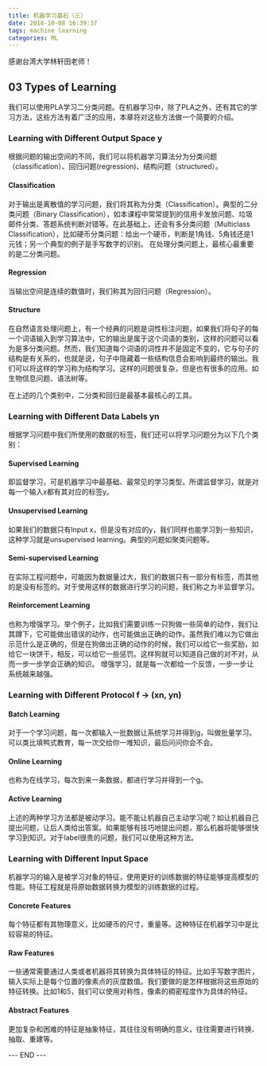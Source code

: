 ```yaml
---
title: 机器学习基石（三）
date: 2018-10-08 16:39:37
tags: machine learning
categories: ML
---
```


感谢台湾大学林轩田老师！

## 03 Types of Learning


我们可以使用PLA学习二分类问题。在机器学习中，除了PLA之外，还有其它的学习方法，这些方法有着广泛的应用，本章将对这些方法做一个简要的介绍。

<!-- more -->

### Learning with Different Output Space y
根据问题的输出空间的不同，我们可以将机器学习算法分为分类问题（classification）、回归问题(regression)、结构问题（structured）。

#### Classification
对于输出是离散值的学习问题，我们将其称为分类（Classification）。典型的二分类问题（Binary Classification），如本课程中常常提到的信用卡发放问题、垃圾邮件分类、答题系统判断对错等。在此基础上，还会有多分类问题（Multiclass Classification），比如硬币分类问题：给出一个硬币，判断是1角钱、5角钱还是1元钱；另一个典型的例子是手写数字的识别。
在处理分类问题上，最核心最重要的是二分类问题。

#### Regression
当输出空间是连续的数值时，我们称其为回归问题（Regression）。

#### Structure
在自然语言处理问题上，有一个经典的问题是词性标注问题，如果我们将句子的每一个词语输入到学习算法中，它的输出是属于这个词语的类别，这样的问题可以看为是多分类问题。然而，我们知道每个词语的词性并不是固定不变的，它与句子的结构是有关系的，也就是说，句子中隐藏着一些结构信息会影响到最终的输出。我们可以将这样的学习称为结构学习。这样的问题很复杂，但是也有很多的应用。如生物信息问题、语法树等。


在上述的几个类别中，二分类和回归是最基本最核心的工具。
### Learning with Different Data Labels yn
根据学习问题中我们所使用的数据的标签，我们还可以将学习问题分为以下几个类别：

#### Supervised Learning
即监督学习，可是机器学习中最基础、最常见的学习类型。所谓监督学习，就是对每一个输入x都有其对应的标签y。

#### Unsupervised Learning
如果我们的数据只有Input x，但是没有对应的y，我们同样也能学习到一些知识，这种学习就是unsupervised learning。典型的问题如聚类问题等。

#### Semi-supervised Learning
在实际工程问题中，可能因为数据量过大，我们的数据只有一部分有标签，而其他的是没有标签的。对于使用这样的数据进行学习的问题，我们称之为半监督学习。

#### Reinforcement Learning
也称为增强学习。举个例子，比如我们需要训练一只狗做一些简单的动作，我们让其蹲下，它可能做出错误的动作，也可能做出正确的动作。虽然我们难以为它做出示范什么是正确的，但是在狗做出正确的动作的时候，我们可以给它一些奖励，如给它一块饼干，相反，可以给它一些惩罚。这样狗就可以知道自己做的对不对，从而一步一步学会正确的知识。
增强学习，就是每一次都给一个反馈，一步一步让系统越来越强。


### Learning with Different Protocol f -> (xn, yn)

#### Batch Learning
对于一个学习问题，每一次都输入一批数据让系统学习并得到g，叫做批量学习。可以类比填鸭式教育，每一次交给你一堆知识，最后问问你会不会。

#### Online Learning
也称为在线学习，每次到来一条数据，都进行学习并得到一个g。

#### Active Learning
上述的两种学习方法都是被动学习。能不能让机器自己主动学习呢？如让机器自己提出问题，让后人类给出答案。如果能够有技巧地提出问题，那么机器将能够很快学习到知识。对于label很贵的问题，我们可以使用这种方法。

### Learning with Different Input Space
机器学习的输入是被学习对象的特征，使用更好的训练数据的特征能够提高模型的性能。特征工程就是将原始数据转换为模型的训练数据的过程。
#### Concrete Features
每个特征都有其物理意义，比如硬币的尺寸，重量等。这种特征在机器学习中是比较容易的特征。

#### Raw Features
一些通常需要通过人类或者机器将其转换为具体特征的特征。比如手写数字图片，输入实际上是每个位置的像素点的灰度数值。我们要做的是怎样根据将这些原始的特征转换。比如1和5，我们可以使用对称性，像素的稠密程度作为具体的特征。

#### Abstract Features
更加复杂和困难的特征是抽象特征，其往往没有明确的意义，往往需要进行转换、抽取、重建等。

--- END ---
